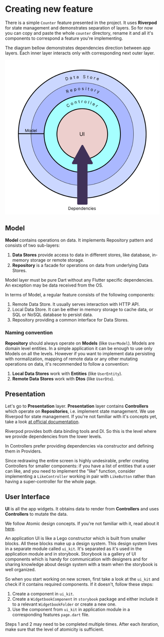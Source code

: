 # Creating new feature

There is a simple `Counter` feature presented in the project. It uses **Riverpod** for state management and demonstrates separation of layers. So for now you can copy and paste the whole `counter` directory, rename it and all it's components to correspond a feature you're implementing.

The diagram bellow demonstrates dependencies direction between app layers. Each inner layer interacts only with corresponding next outer layer.

![layers](layers.png)

## Model

**Model** contains operations on data. It implements Repository pattern and consists of two sub-layers:
1. **Data Stores** provide access to data in different stores, like database, in-memory storage or remote storage.
2. **Repository** is a facade for operations on data from underlying Data Stores.

Model layer must be pure Dart without any Flutter specific dependencies. An exception may be data received from the OS.

In terms of Model, a regular feature consists of the following components:
1. Remote Data Store. It usually serves interaction with HTTP API.
2. Local Data Store. It can be either in memory storage to cache data, or SQL or NoSQL database to persist data.
3. Repository providing a common interface for Data Stores.

### Naming convention

**Repository** should always operate on **Models** (like `UserModel`). Models are domain level entities. In a simple application it can be enough to use only Models on all the levels. However if you want to implement data persisting with normalization, mapping of remote data or any other mutating operations on data, it's recommended to follow a convention:
1. **Local Data Stores** work with **Entities** (like `UserEntity`).
2. **Remote Data Stores** work with **Dtos** (like `UserDto`).

## Presentation

Let's go to **Presentation** layer. **Presentation** layer contains **Controllers** which operate on **Repositories**, i.e. implement state management. We use Riverpod for state management. If you're not familiar with it's concepts yet, take a look [at official documentation](https://riverpod.dev/).

Riverpod provides both data binding tools and DI. So this is the level where we provide dependencies from the lower levels.

In Controllers prefer providing dependencies via constructor and defining them in Providers.

Since redrawing the entire screen is highly undesirable, prefer creating Controllers for smaller components: if you have a list of entities that a user can like, and you need to implement the "like" function, consider implementing a `LikeController` working in pair with `LikeButton` rather than having a super-controller for the whole page.

## User Interface

**UI** is all the app widgets. It obtains data to render from **Controllers** and uses **Controllers** to mutate the data.

We follow Atomic design concepts. If you're not familiar with it, read about it [here](https://bradfrost.com/blog/post/atomic-web-design/).

An application UI is like a Lego constructor which is built from smaller blocks. All these blocks make up a design system. This design system lives in a separate module called `ui_kit`. It's separated as it's used in the application module and in storybook. Storybook is a gallery of UI components which is handy for communication with designers and for sharing knowledge about design system with a team when the storybook is well organized.

So when you start working on new screen, first take a look at the `ui_kit` and check if it contains required components. If it doesn't, follow these steps:
1. Create a component in `ui_kit`.
2. Create a `WidgetbookComponent` in `storybook` package and either include it to a relevant `WidgetbookFolder` or create a new one.
3. Use the component from `ui_kit` in application module in a corresponding features `page.dart` file.

Steps 1 and 2 may need to be completed multiple times. After each iteration, make sure that the level of atomicity is sufficient.
